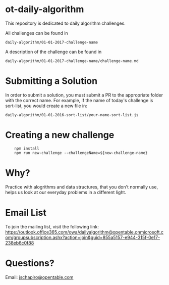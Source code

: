 # ot-daily-algorithm

This repository is dedicated to daily algorithm challenges.

All challenges can be found in 

`daily-algorithm/01-01-2017-challenge-name`

A description of the challenge can be found in 

`daily-algorithm/01-01-2017-challenge-name/challenge-name.md`


# Submitting a Solution

In order to submit a solution, you must submit a PR to the appropriate folder with the correct name. 
For example, if the name of today's challenge is sort-list, you would create a new file in:

`daily-algorithm/01-01-2016-sort-list/your-name-sort-list.js`

# Creating a new challenge

```
	npm install
	npm run new-challenge --challengeName=${new-challenge-name}
```

# Why?
Practice with alogrithms and data structures, that you don't normally use, helps us look at our everyday problems in a different light. 

# Email List
To join the mailing list, visit the following link:
https://outlook.office365.com/owa/dailyalgorithm@opentable.onmicrosoft.com/groupsubscription.ashx?action=join&guid=855a5157-e944-315f-0e17-238eb6c0f88

# Questions?
Email: jschapiro@opentable.com
